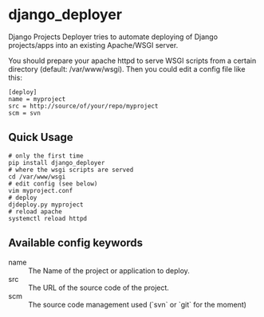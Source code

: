 django_deployer
===============

Django Projects Deployer tries to automate deploying of Django projects/apps into an
existing Apache/WSGI server.

You should prepare your apache httpd to serve WSGI scripts from a certain directory (default: /var/www/wsgi).
Then you could edit a config file like this:

    [deploy]
    name = myproject
    src = http://source/of/your/repo/myproject
    scm = svn


Quick Usage
-----------
    # only the first time
    pip install django_deployer
    # where the wsgi scripts are served
    cd /var/www/wsgi
    # edit config (see below)
    vim myproject.conf
    # deploy
    djdeploy.py myproject
    # reload apache
    systemctl reload httpd


Available config keywords
-------------------------
<dl>
<dt>name</dt>
<dd>The Name of the project or application to deploy.</dd>
<dt>src</dt>
<dd>The URL of the source code of the project.</dd>
<dt>scm</dt>
<dd>The source code management used (`svn` or `git` for the moment)</dd>
</dl>
